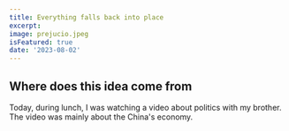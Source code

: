 ```yaml
---
title: Everything falls back into place
excerpt: 
image: prejucio.jpeg
isFeatured: true
date: '2023-08-02'
---
```


## Where does this idea come from

Today, during lunch, I was watching a video about politics with my brother. The video was mainly about the China's economy.